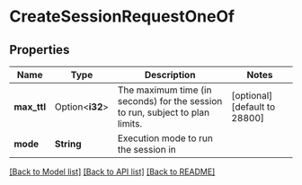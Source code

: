 # CreateSessionRequestOneOf

## Properties

Name | Type | Description | Notes
------------ | ------------- | ------------- | -------------
**max_ttl** | Option<**i32**> | The maximum time (in seconds) for the session to run, subject to plan limits. | [optional][default to 28800]
**mode** | **String** | Execution mode to run the session in | 

[[Back to Model list]](../README.md#documentation-for-models) [[Back to API list]](../README.md#documentation-for-api-endpoints) [[Back to README]](../README.md)


